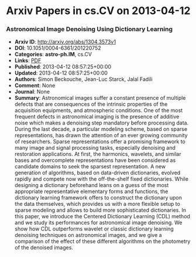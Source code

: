 # Arxiv Papers in cs.CV on 2013-04-12
### Astronomical Image Denoising Using Dictionary Learning
- **Arxiv ID**: http://arxiv.org/abs/1304.3573v1
- **DOI**: 10.1051/0004-6361/201220752
- **Categories**: **astro-ph.IM**, cs.CV
- **Links**: [PDF](http://arxiv.org/pdf/1304.3573v1)
- **Published**: 2013-04-12 08:57:25+00:00
- **Updated**: 2013-04-12 08:57:25+00:00
- **Authors**: Simon Beckouche, Jean-Luc Starck, Jalal Fadili
- **Comment**: None
- **Journal**: None
- **Summary**: Astronomical images suffer a constant presence of multiple defects that are consequences of the intrinsic properties of the acquisition equipments, and atmospheric conditions. One of the most frequent defects in astronomical imaging is the presence of additive noise which makes a denoising step mandatory before processing data. During the last decade, a particular modeling scheme, based on sparse representations, has drawn the attention of an ever growing community of researchers. Sparse representations offer a promising framework to many image and signal processing tasks, especially denoising and restoration applications. At first, the harmonics, wavelets, and similar bases and overcomplete representations have been considered as candidate domains to seek the sparsest representation. A new generation of algorithms, based on data-driven dictionaries, evolved rapidly and compete now with the off-the-shelf fixed dictionaries. While designing a dictionary beforehand leans on a guess of the most appropriate representative elementary forms and functions, the dictionary learning framework offers to construct the dictionary upon the data themselves, which provides us with a more flexible setup to sparse modeling and allows to build more sophisticated dictionaries. In this paper, we introduce the Centered Dictionary Learning (CDL) method and we study its performances for astronomical image denoising. We show how CDL outperforms wavelet or classic dictionary learning denoising techniques on astronomical images, and we give a comparison of the effect of these different algorithms on the photometry of the denoised images.



